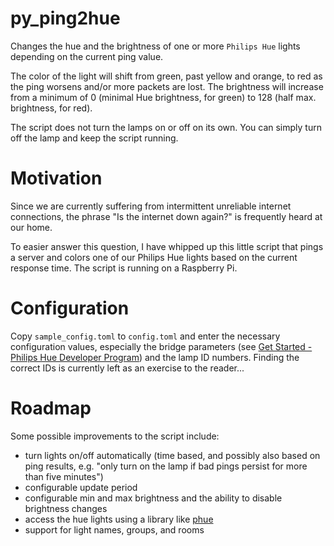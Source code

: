 # py_ping2hue

Changes the hue and the brightness of one or more ```Philips Hue``` lights depending on the current ping value.

The color of the light will shift from green, past yellow and orange, to red as the ping worsens and/or more packets are lost.
The brightness will increase from a minimum of 0 (minimal Hue brightness, for green) to 128 (half max. brightness, for red).

The script does not turn the lamps on or off on its own. You can simply turn off the lamp and keep the script running.

# Motivation

Since we are currently suffering from intermittent unreliable internet connections, the phrase "Is the internet down again?" is frequently heard at our home.

To easier answer this question, I have whipped up this little script that pings a server and colors one of our Philips Hue lights based on the current response time. The script is running on a Raspberry Pi.

# Configuration

Copy ```sample_config.toml``` to ```config.toml``` and enter the necessary configuration values, especially the bridge parameters (see [Get Started - Philips Hue Developer Program](https://developers.meethue.com/develop/get-started-2/)) and the lamp ID numbers.
Finding the correct IDs is currently left as an exercise to the reader...

# Roadmap

Some possible improvements to the script include:
- turn lights on/off automatically (time based, and possibly also based on ping results, e.g. "only turn on the lamp if bad pings persist for more than five minutes")
- configurable update period
- configurable min and max brightness and the ability to disable brightness changes
- access the hue lights using a library like [phue](https://github.com/studioimaginaire/phue)
- support for light names, groups, and rooms
